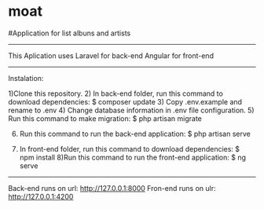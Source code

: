 # moat

#Application for list albuns and artists

-----------------------------------------------------------------------
This Aplication uses
Laravel for back-end
Angular for front-end

-----------------------------------------------------------------------
Instalation:

1)Clone this repository.
2) In back-end folder, run this command to download dependencies:
	$ composer update 
3)  Copy .env.example and rename to .env
4)  Change database information in .env file configuration.
5) Run this command to make migration:
	$ php artisan migrate 

6) Run this command to run the back-end application:
	$ php artisan serve 
	
7) In front-end folder, run this command to download dependencies:
	$ npm install
8)Run this command to run the front-end application:
	$ ng serve 
-----------------------------------------------------------------------
Back-end runs on url: http://127.0.0.1:8000
Fron-end runs on ulr: http://127.0.0.1:4200
